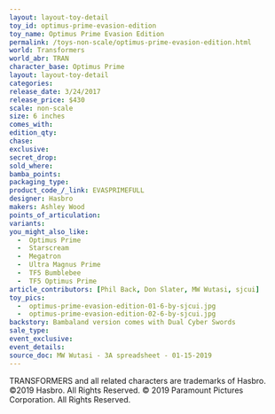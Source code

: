 ```yaml
---
layout: layout-toy-detail 
toy_id: optimus-prime-evasion-edition
toy_name: Optimus Prime Evasion Edition
permalink: /toys-non-scale/optimus-prime-evasion-edition.html
world: Transformers
world_abr: TRAN
character_base: Optimus Prime
layout: layout-toy-detail
categories: 
release_date: 3/24/2017
release_price: $430 
scale: non-scale
size: 6 inches
comes_with: 
edition_qty: 
chase: 
exclusive: 
secret_drop: 
sold_where: 
bamba_points: 
packaging_type: 
product_code_/_link: EVASPRIMEFULL
designer: Hasbro
makers: Ashley Wood
points_of_articulation: 
variants: 
you_might_also_like: 
  -  Optimus Prime
  -  Starscream
  -  Megatron
  -  Ultra Magnus Prime
  -  TF5 Bumblebee
  -  TF5 Optimus Prime
article_contributors: [Phil Back, Don Slater, MW Wutasi, sjcui]
toy_pics: 
  -  optimus-prime-evasion-edition-01-6-by-sjcui.jpg
  -  optimus-prime-evasion-edition-02-6-by-sjcui.jpg
backstory: Bambaland version comes with Dual Cyber Swords
sale_type: 
event_exclusive: 
event_details: 
source_doc: MW Wutasi - 3A spreadsheet - 01-15-2019
---
```

TRANSFORMERS and all related characters are trademarks of Hasbro. ©2019 Hasbro. All Rights Reserved. © 2019 Paramount Pictures Corporation. All Rights Reserved.